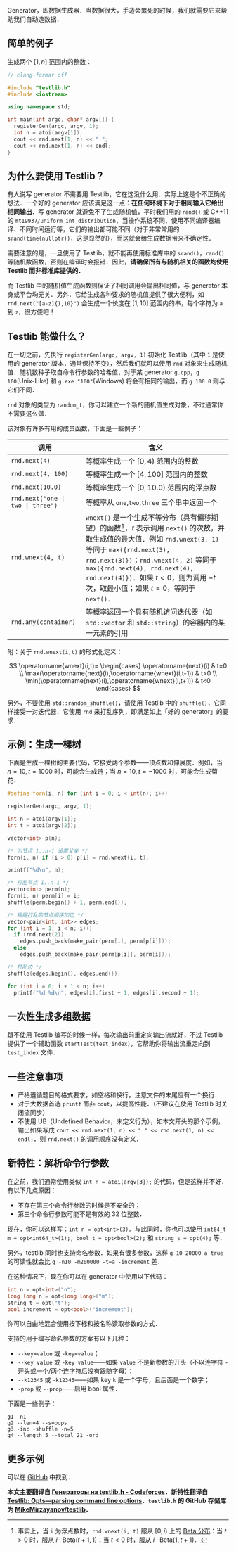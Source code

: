 Generator，即数据生成器．当数据很大，手造会累死的时候，我们就需要它来帮助我们自动造数据．

## 简单的例子

生成两个 $[1,n]$ 范围内的整数：

```cpp
// clang-format off

#include "testlib.h"
#include <iostream>

using namespace std;

int main(int argc, char* argv[]) {
  registerGen(argc, argv, 1);
  int n = atoi(argv[1]);
  cout << rnd.next(1, n) << " ";
  cout << rnd.next(1, n) << endl;
}
```

## 为什么要使用 Testlib？

有人说写 generator 不需要用 Testlib，它在这没什么用．实际上这是个不正确的想法．一个好的 generator 应该满足这一点：**在任何环境下对于相同输入它给出相同输出**．写 generator 就避免不了生成随机值，平时我们用的 `rand()` 或 C++11 的 `mt19937/uniform_int_distribution`，当操作系统不同、使用不同编译器编译、不同时间运行等，它们的输出都可能不同（对于非常常用的 `srand(time(nullptr))`，这是显然的），而这就会给生成数据带来不确定性．

需要注意的是，一旦使用了 Testlib，就不能再使用标准库中的 `srand()`，`rand()` 等随机数函数，否则在编译时会报错．因此，**请确保所有与随机相关的函数均使用 Testlib 而非标准库提供的．**

而 Testlib 中的随机值生成函数则保证了相同调用会输出相同值，与 generator 本身或平台均无关．另外．它给生成各种要求的随机值提供了很大便利，如 `rnd.next("[a-z]{1,10}")` 会生成一个长度在 $[1,10]$ 范围内的串，每个字符为 `a` 到 `z`，很方便吧！

## Testlib 能做什么？

在一切之前，先执行 `registerGen(argc, argv, 1)` 初始化 Testlib（其中 `1` 是使用的 generator 版本，通常保持不变），然后我们就可以使用 `rnd` 对象来生成随机值．随机数种子取自命令行参数的哈希值，对于某 generator `g.cpp`，`g 100`(Unix-Like) 和 `g.exe "100"`(Windows) 将会有相同的输出，而 `g 100 0` 则与它们不同．

`rnd` 对象的类型为 `random_t`，你可以建立一个新的随机值生成对象，不过通常你不需要这么做．

该对象有许多有用的成员函数，下面是一些例子：

| 调用                                           | 含义                                                                                                                                                                                                                                                      |
| -------------------------------------------- | ------------------------------------------------------------------------------------------------------------------------------------------------------------------------------------------------------------------------------------------------------- |
| `rnd.next(4)`                                | 等概率生成一个 $[0,4)$ 范围内的整数                                                                                                                                                                                                                                  |
| `rnd.next(4, 100)`                           | 等概率生成一个 $[4,100]$ 范围内的整数                                                                                                                                                                                                                                |
| `rnd.next(10.0)`                             | 等概率生成一个 $[0,10.0)$ 范围内的浮点数                                                                                                                                                                                                                              |
| <code>rnd.next("one \| two \| three")</code> | 等概率从 `one`,`two`,`three` 三个串中返回一个                                                                                                                                                                                                                       |
| `rnd.wnext(4, t)`                            | `wnext()` 是一个生成不等分布（具有偏移期望）的函数[^note1]，$t$ 表示调用 `next()` 的次数，并取生成值的最大值．例如 `rnd.wnext(3, 1)` 等同于 `max({rnd.next(3), rnd.next(3)})`；`rnd.wnext(4, 2)` 等同于 `max({rnd.next(4), rnd.next(4), rnd.next(4)})`．如果 $t<0$，则为调用 $-t$ 次，取最小值；如果 $t=0$，等同于 `next()`． |
| `rnd.any(container)`                         | 等概率返回一个具有随机访问迭代器（如 `std::vector` 和 `std::string`）的容器内的某一元素的引用                                                                                                                                                                                           |

附：关于 `rnd.wnext(i,t)` 的形式化定义：

$$
\operatorname{wnext}(i,t)=
\begin{cases}
\operatorname{next}(i) & t=0 \\
\max(\operatorname{next}(i),\operatorname{wnext}(i,t-1)) & t>0 \\
\min(\operatorname{next}(i),\operatorname{wnext}(i,t+1)) & t<0
\end{cases}
$$

另外，不要使用 `std::random_shuffle()`，请使用 Testlib 中的 `shuffle()`，它同样接受一对迭代器．它使用 `rnd` 来打乱序列，即满足如上「好的 generator」的要求．

## 示例：生成一棵树

下面是生成一棵树的主要代码，它接受两个参数——顶点数和伸展度．例如，当 $n=10,t=1000$ 时，可能会生成链；当 $n=10,t=-1000$ 时，可能会生成菊花．

```cpp
#define forn(i, n) for (int i = 0; i < int(n); i++)

registerGen(argc, argv, 1);

int n = atoi(argv[1]);
int t = atoi(argv[2]);

vector<int> p(n);

/* 为节点 1..n-1 设置父亲 */
forn(i, n) if (i > 0) p[i] = rnd.wnext(i, t);

printf("%d\n", n);

/* 打乱节点 1..n-1 */
vector<int> perm(n);
forn(i, n) perm[i] = i;
shuffle(perm.begin() + 1, perm.end());

/* 根据打乱的节点顺序加边 */
vector<pair<int, int>> edges;
for (int i = 1; i < n; i++)
  if (rnd.next(2))
    edges.push_back(make_pair(perm[i], perm[p[i]]));
  else
    edges.push_back(make_pair(perm[p[i]], perm[i]));

/* 打乱边 */
shuffle(edges.begin(), edges.end());

for (int i = 0; i + 1 < n; i++)
  printf("%d %d\n", edges[i].first + 1, edges[i].second + 1);
```

## 一次性生成多组数据

跟不使用 Testlib 编写的时候一样，每次输出前重定向输出流就好，不过 Testlib 提供了一个辅助函数 `startTest(test_index)`，它帮助你将输出流重定向到 `test_index` 文件．

## 一些注意事项

-   严格遵循题目的格式要求，如空格和换行，注意文件的末尾应有一个换行．
-   对于大数据首选 `printf` 而非 `cout`，以提高性能．（不建议在使用 Testlib 时关闭流同步）
-   不使用 UB（Undefined Behavior，未定义行为），如本文开头的那个示例，输出如果写成 `cout << rnd.next(1, n) << " " << rnd.next(1, n) << endl;`，则 `rnd.next()` 的调用顺序没有定义．

## 新特性：解析命令行参数

在之前，我们通常使用类似 `int n = atoi(argv[3]);` 的代码，但是这样并不好．有以下几点原因：

-   不存在第三个命令行参数的时候是不安全的；
-   第三个命令行参数可能不是有效的 32 位整数．

现在，你可以这样写：`int n = opt<int>(3)`．与此同时，你也可以使用 `int64_t m = opt<int64_t>(1);`，`bool t = opt<bool>(2);` 和 `string s = opt(4);` 等．

另外，testlib 同时也支持命名参数．如果有很多参数，这样 `g 10 20000 a true` 的可读性就会比 `g -n10 -m200000 -t=a -increment` 差．

在这种情况下，现在你可以在 generator 中使用以下代码：

```cpp
int n = opt<int>("n");
long long n = opt<long long>("m");
string t = opt("t");
bool increment = opt<bool>("increment");
```

你可以自由地混合使用按下标和按名称读取参数的方式．

支持的用于编写命名参数的方案有以下几种：

-   `--key=value` 或 `-key=value`；
-   `--key value` 或 `-key value`——如果 `value` 不是新参数的开头（不以连字符 `-` 开头或一个/两个连字符后没有跟随字母）；
-   `--k12345` 或 `-k12345`——如果 key `k` 是一个字母，且后面是一个数字；
-   `-prop` 或 `--prop`——启用 bool 属性．

下面是一些例子：

```text
g1 -n1
g2 --len=4 --s=oops
g3 -inc -shuffle -n=5
g4 --length 5 --total 21 -ord
```

## 更多示例

可以在 [GitHub](https://github.com/MikeMirzayanov/testlib/tree/master/generators) 中找到．

**本文主要翻译自 [Генераторы на testlib.h - Codeforces](https://codeforces.com/blog/entry/18291)．新特性翻译自 [Testlib: Opts—parsing command line options](https://codeforces.com/blog/entry/72702)．`testlib.h` 的 GitHub 存储库为 [MikeMirzayanov/testlib](https://github.com/MikeMirzayanov/testlib)．**

[^note1]: 事实上，当 `i` 为浮点数时，`rnd.wnext(i, t)` 服从 $[0,i)$ 上的 [Beta 分布](https://en.wikipedia.org/wiki/Beta_distribution)：当 $t>0$ 时，服从 $i\cdot \mathrm{Beta}(t+1,1)$；当 $t<0$ 时，服从 $i\cdot \mathrm{Beta}(1,t+1)$．
